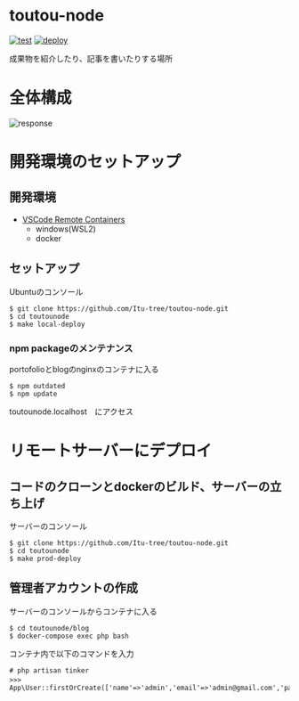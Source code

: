 
# toutou-node
[![test](https://github.com/Itu-tree/toutou-node/actions/workflows/test.yaml/badge.svg)](https://github.com/Itu-tree/toutou-node/actions/workflows/test.yaml)
[![deploy](https://github.com/Itu-tree/toutou-node/actions/workflows/deploy.yml/badge.svg)](https://github.com/Itu-tree/toutou-node/actions/workflows/deploy.yml)

成果物を紹介したり、記事を書いたりする場所

# 全体構成

![response](./ReadMeImage/about-local.png)

# 開発環境のセットアップ
## 開発環境
- [VSCode Remote Containers](https://code.visualstudio.com/docs/remote/containers)
    - windows(WSL2)
    - docker

## セットアップ
Ubuntuのコンソール
```
$ git clone https://github.com/Itu-tree/toutou-node.git
$ cd toutounode
$ make local-deploy
```
### npm packageのメンテナンス
portofolioとblogのnginxのコンテナに入る

```
$ npm outdated
$ npm update
```

toutounode.localhost　にアクセス

# リモートサーバーにデプロイ
## コードのクローンとdockerのビルド、サーバーの立ち上げ
サーバーのコンソール
```
$ git clone https://github.com/Itu-tree/toutou-node.git
$ cd toutounode
$ make prod-deploy
```

## 管理者アカウントの作成
サーバーのコンソールからコンテナに入る
```
$ cd toutounode/blog
$ docker-compose exec php bash
```

コンテナ内で以下のコマンドを入力
```
# php artisan tinker
>>>　App\User::firstOrCreate(['name'=>'admin','email'=>'admin@gmail.com','password'=>Hash::make('password')])
```

